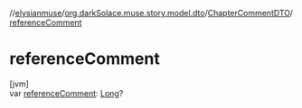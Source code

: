 //[elysianmuse](../../../index.md)/[org.darkSolace.muse.story.model.dto](../index.md)/[ChapterCommentDTO](index.md)/[referenceComment](reference-comment.md)

# referenceComment

[jvm]\
var [referenceComment](reference-comment.md): [Long](https://kotlinlang.org/api/latest/jvm/stdlib/kotlin/-long/index.html)?
